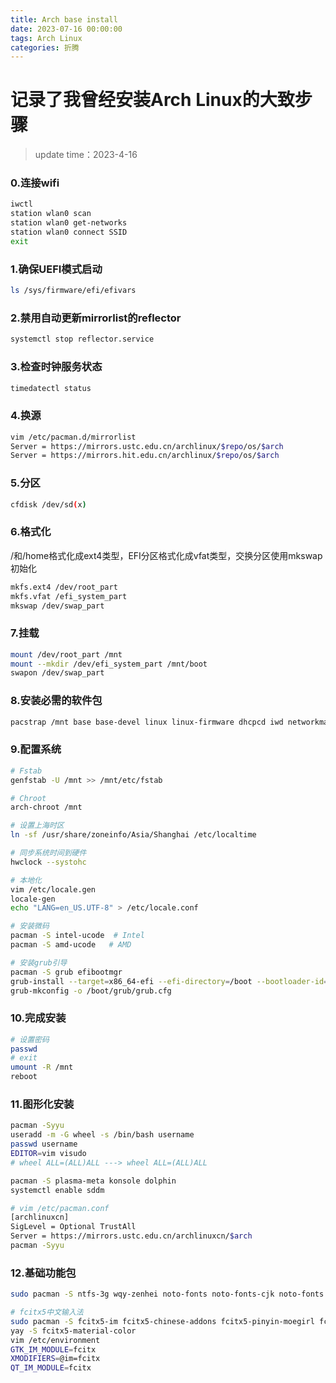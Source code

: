 ```yaml
---
title: Arch base install
date: 2023-07-16 00:00:00
tags: Arch Linux
categories: 折腾
---
```

# 记录了我曾经安装Arch Linux的大致步骤
<!--more-->
> update time：2023-4-16
### 0.连接wifi
```sh
iwctl
station wlan0 scan
station wlan0 get-networks
station wlan0 connect SSID
exit
```
### 1.确保UEFI模式启动
```sh
ls /sys/firmware/efi/efivars
```
### 2.禁用自动更新mirrorlist的reflector
```sh
systemctl stop reflector.service
```
### 3.检查时钟服务状态
```sh
timedatectl status
```
### 4.换源
```sh
vim /etc/pacman.d/mirrorlist
Server = https://mirrors.ustc.edu.cn/archlinux/$repo/os/$arch
Server = https://mirrors.hit.edu.cn/archlinux/$repo/os/$arch
```
### 5.分区
```sh
cfdisk /dev/sd(x)
```
### 6.格式化
/和/home格式化成ext4类型，EFI分区格式化成vfat类型，交换分区使用mkswap初始化
```sh
mkfs.ext4 /dev/root_part
mkfs.vfat /efi_system_part
mkswap /dev/swap_part
```
### 7.挂载
```sh
mount /dev/root_part /mnt
mount --mkdir /dev/efi_system_part /mnt/boot
swapon /dev/swap_part
```
### 8.安装必需的软件包
```sh
pacstrap /mnt base base-devel linux linux-firmware dhcpcd iwd networkmanager wireless_tools wpa_supplicant vim git
```
### 9.配置系统
```sh
# Fstab
genfstab -U /mnt >> /mnt/etc/fstab

# Chroot
arch-chroot /mnt

# 设置上海时区
ln -sf /usr/share/zoneinfo/Asia/Shanghai /etc/localtime

# 同步系统时间到硬件
hwclock --systohc

# 本地化
vim /etc/locale.gen
locale-gen
echo "LANG=en_US.UTF-8" > /etc/locale.conf

# 安装微码
pacman -S intel-ucode  # Intel
pacman -S amd-ucode   # AMD

# 安装grub引导
pacman -S grub efibootmgr
grub-install --target=x86_64-efi --efi-directory=/boot --bootloader-id=grub
grub-mkconfig -o /boot/grub/grub.cfg
```
### 10.完成安装
```sh
# 设置密码
passwd
# exit
umount -R /mnt
reboot
```
### 11.图形化安装
```sh
pacman -Syyu
useradd -m -G wheel -s /bin/bash username
passwd username
EDITOR=vim visudo
# wheel ALL=(ALL)ALL ---> wheel ALL=(ALL)ALL

pacman -S plasma-meta konsole dolphin
systemctl enable sddm

# vim /etc/pacman.conf
[archlinuxcn]
SigLevel = Optional TrustAll
Server = https://mirrors.ustc.edu.cn/archlinuxcn/$arch
pacman -Syyu
```
### 12.基础功能包
```sh
sudo pacman -S ntfs-3g wqy-zenhei noto-fonts noto-fonts-cjk noto-fonts.emoji firefox yay

# fcitx5中文输入法
sudo pacman -S fcitx5-im fcitx5-chinese-addons fcitx5-pinyin-moegirl fcitx5-pinyin-zhwiki
yay -S fcitx5-material-color
vim /etc/environment
GTK_IM_MODULE=fcitx
XMODIFIERS=@im=fcitx
QT_IM_MODULE=fcitx
```